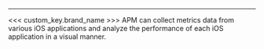 ---

<<< custom_key.brand_name >>> APM can collect metrics data from various iOS applications and analyze the performance of each iOS application in a visual manner.